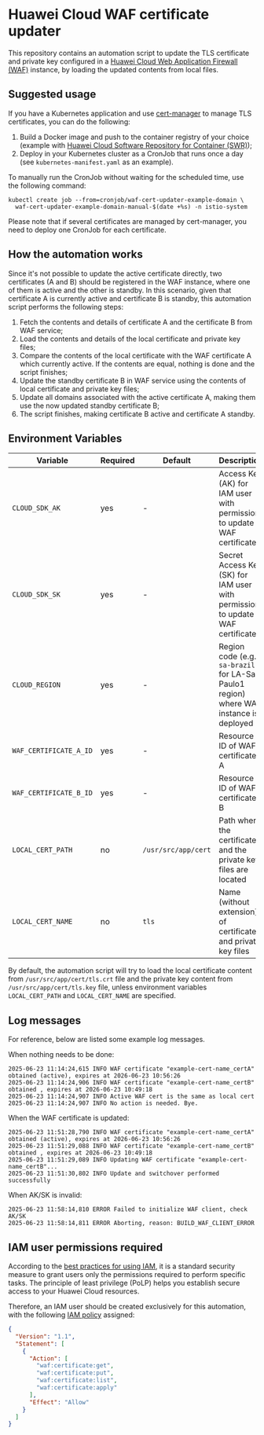 # Huawei Cloud WAF certificate updater

This repository contains an automation script to update the TLS certificate
and private key configured in a [Huawei Cloud Web Application Firewall (WAF)][waf]
instance, by loading the updated contents from local files.

## Suggested usage

If you have a Kubernetes application and use [cert-manager](https://cert-manager.io/)
to manage TLS certificates, you can do the following:

1. Build a Docker image and push to the container registry of your choice
   (example with [Huawei Cloud Software Repository for Container (SWR)][swr-qs]);
2. Deploy in your Kubernetes cluster as a CronJob that runs once a day
   (see `kubernetes-manifest.yaml` as an example).

To manually run the CronJob without waiting for the scheduled time, use the
following command:

```shell
kubectl create job --from=cronjob/waf-cert-updater-example-domain \
  waf-cert-updater-example-domain-manual-$(date +%s) -n istio-system
```

Please note that if several certificates are managed by cert-manager, you need
to deploy one CronJob for each certificate.

## How the automation works

Since it's not possible to update the active certificate directly, two
certificates (A and B) should be registered in the WAF instance, where one of
them is active and the other is standby. In this scenario, given that
certificate A is currently active and certificate B is standby, this
automation script performs the following steps:

1. Fetch the contents and details of certificate A and the certificate B from
   WAF service;
2. Load the contents and details of the local certificate and private key
   files;
3. Compare the contents of the local certificate with the WAF certificate A
   which currently active. If the contents are equal, nothing is done and the
   script finishes;
4. Update the standby certificate B in WAF service using the contents of local
   certificate and private key files;
5. Update all domains associated with the active certificate A, making them
   use the now updated standby certificate B;
6. The script finishes, making certificate B active and certificate A standby.

## Environment Variables

| Variable | Required | Default | Description |
|----------|----------|---------|-------------|
| `CLOUD_SDK_AK` | yes | - | Access Key (AK) for IAM user with permission to update WAF certificate |
| `CLOUD_SDK_SK` | yes | - | Secret Access Key (SK) for IAM user with permission to update WAF certificate |
| `CLOUD_REGION` | yes | - | Region code (e.g. `sa-brazil-1` for LA-Sao Paulo1 region) where WAF instance is deployed |
| `WAF_CERTIFICATE_A_ID` | yes | - | Resource ID of WAF certificate A |
| `WAF_CERTIFICATE_B_ID` | yes | - | Resource ID of WAF certificate B |
| `LOCAL_CERT_PATH` | no | `/usr/src/app/cert` | Path where the certificate and the private key files are located |
| `LOCAL_CERT_NAME` | no | `tls` | Name (without extension) of certificate and private key files |

By default, the automation script will try to load the local certificate
content from `/usr/src/app/cert/tls.crt` file and the private key content from
`/usr/src/app/cert/tls.key` file, unless environment variables
`LOCAL_CERT_PATH` and `LOCAL_CERT_NAME` are specified.

## Log messages

For reference, below are listed some example log messages.

When nothing needs to be done:

```plain
2025-06-23 11:14:24,615 INFO WAF certificate "example-cert-name_certA" obtained (active), expires at 2026-06-23 10:56:26
2025-06-23 11:14:24,906 INFO WAF certificate "example-cert-name_certB" obtained , expires at 2026-06-23 10:49:18
2025-06-23 11:14:24,907 INFO Active WAF cert is the same as local cert
2025-06-23 11:14:24,907 INFO No action is needed. Bye.
```

When the WAF certificate is updated:

```plain
2025-06-23 11:51:28,790 INFO WAF certificate "example-cert-name_certA" obtained (active), expires at 2026-06-23 10:56:26
2025-06-23 11:51:29,088 INFO WAF certificate "example-cert-name_certB" obtained , expires at 2026-06-23 10:49:18
2025-06-23 11:51:29,089 INFO Updating WAF certificate "example-cert-name_certB"...
2025-06-23 11:51:30,802 INFO Update and switchover performed successfully
```

When AK/SK is invalid:

```plain
2025-06-23 11:58:14,810 ERROR Failed to initialize WAF client, check AK/SK
2025-06-23 11:58:14,811 ERROR Aborting, reason: BUILD_WAF_CLIENT_ERROR
```

## IAM user permissions required

According to the [best practices for using IAM][iam-best-practices], it is a
standard security measure to grant users only the permissions required to
perform specific tasks. The principle of least privilege (PoLP) helps you
establish secure access to your Huawei Cloud resources.

Therefore, an IAM user should be created exclusively for this automation, with
the following [IAM policy][iam-policy] assigned:

```json
{
  "Version": "1.1",
  "Statement": [
    {
      "Action": [
        "waf:certificate:get",
        "waf:certificate:put",
        "waf:certificate:list",
        "waf:certificate:apply"
      ],
      "Effect": "Allow"
    }
  ]
}
```

[waf]: <https://support.huaweicloud.com/intl/en-us/waf/index.html>
[swr-qs]: <https://support.huaweicloud.com/intl/en-us/qs-swr/index.html>
[iam-best-practices]: <https://support.huaweicloud.com/intl/en-us/bestpractice-iam/iam_0426.html>
[iam-policy]: <https://support.huaweicloud.com/intl/en-us/usermanual-iam/iam_01_0605.html>
